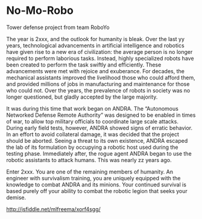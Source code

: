 # No-Mo-Robo
Tower defense project from team RoboYo

The year is 2xxx, and the outlook for humanity is bleak. Over the last yy years, technological advancements in artificial intelligence and robotics have given rise to a new era of civilization: the average person is no longer required to perform laborious tasks. Instead, highly specialized robots have been created to perform the task swiftly and efficiently. These advancements were met with rejoice and exuberance. For decades, the mechanical assistants improved the livelihood those who could afford them, and provided millions of jobs in manufacturing and maintenance for those who could not. Over the years, the prevalence of robots in society was no longer questioned, but gladly accepted by the large majority.

It was during this time that work began on ANDRA. The “Autonomous Networked Defense Remote Authority” was designed to be enabled in times of war, to allow top military officials to coordinate large scale attacks. During early field tests, however, ANDRA showed signs of erratic behavior. In an effort to avoid collateral damage, it was decided that the project should be aborted. Seeing a threat to its own existence, ANDRA escaped the lab of its formulation by occupying a robotic host used during the testing phase. Immediately after, the rogue agent ANDRA began to use the robotic assistants to attack humans. This was nearly zz years ago.

Enter 2xxx. You are one of the remaining members of humanity. An engineer with survivalism training, you are uniquely equipped with the knowledge to combat ANDRA and its minions. Your continued survival is based purely off your ability to combat the robotic legion that seeks your demise.


http://jsfiddle.net/mlfreema/xorf4sgg/
